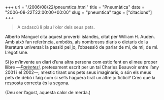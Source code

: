 +++
url = "/2006/08/22/pneumtica.html"
title = "Pneumàtica"
date = "2006-08-22T22:00:00+00:00"
slug = "pneumtica"
tags = ["citacions"]
+++

> A cadascú li plau l’olor dels seus pets.

Alberto Manguel cita aquest proverbi islandès, citat per William H. Auden. Amb això fan referència, ambdós, als nombrosos diaris o dietaris de la literatura universal: la passió pel jo, l’obsessió de parlar de mi, de mi, de mi. L’egotisme.

Si jo m’invente un diari d’una altra persona com estic fent en el meu proper llibre —[*Parèntesi*](https://carlesbellver.net/llibres/parentesi), pretesament escrit per un tal Charles Beauvoir entre l’any 2001 i el 2002—, m’estic tirant uns pets seus imaginaris, o són els meus pets de debò i faig com si se’ls haguera tirat un altre jo fictici? Crec que la resposta correcta és la segona.

(Deu ser l’agost, aquesta calor de merda.)

